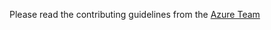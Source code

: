 Please read the contributing guidelines from the [Azure Team](http://azure.github.io/guidelines.html "Azure Team")
